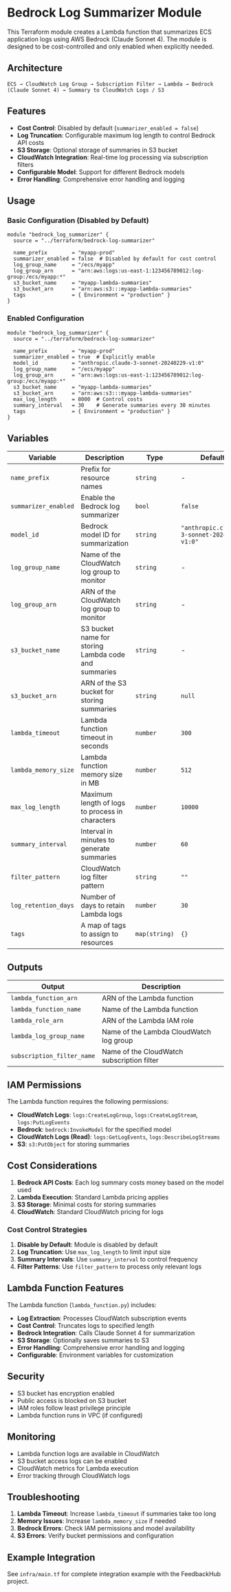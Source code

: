 # Bedrock Log Summarizer Module

This Terraform module creates a Lambda function that summarizes ECS application logs using AWS Bedrock (Claude Sonnet 4). The module is designed to be cost-controlled and only enabled when explicitly needed.

## Architecture

```
ECS → CloudWatch Log Group → Subscription Filter → Lambda → Bedrock (Claude Sonnet 4) → Summary to CloudWatch Logs / S3
```

## Features

- **Cost Control**: Disabled by default (`summarizer_enabled = false`)
- **Log Truncation**: Configurable maximum log length to control Bedrock API costs
- **S3 Storage**: Optional storage of summaries in S3 bucket
- **CloudWatch Integration**: Real-time log processing via subscription filters
- **Configurable Model**: Support for different Bedrock models
- **Error Handling**: Comprehensive error handling and logging

## Usage

### Basic Configuration (Disabled by Default)

```hcl
module "bedrock_log_summarizer" {
  source = "../terraform/bedrock-log-summarizer"

  name_prefix        = "myapp-prod"
  summarizer_enabled = false  # Disabled by default for cost control
  log_group_name     = "/ecs/myapp"
  log_group_arn      = "arn:aws:logs:us-east-1:123456789012:log-group:/ecs/myapp:*"
  s3_bucket_name     = "myapp-lambda-summaries"
  s3_bucket_arn      = "arn:aws:s3:::myapp-lambda-summaries"
  tags               = { Environment = "production" }
}
```

### Enabled Configuration

```hcl
module "bedrock_log_summarizer" {
  source = "../terraform/bedrock-log-summarizer"

  name_prefix        = "myapp-prod"
  summarizer_enabled = true  # Explicitly enable
  model_id           = "anthropic.claude-3-sonnet-20240229-v1:0"
  log_group_name     = "/ecs/myapp"
  log_group_arn      = "arn:aws:logs:us-east-1:123456789012:log-group:/ecs/myapp:*"
  s3_bucket_name     = "myapp-lambda-summaries"
  s3_bucket_arn      = "arn:aws:s3:::myapp-lambda-summaries"
  max_log_length     = 8000  # Control costs
  summary_interval   = 30    # Generate summaries every 30 minutes
  tags               = { Environment = "production" }
}
```

## Variables

| Variable | Description | Type | Default | Required |
|----------|-------------|------|---------|----------|
| `name_prefix` | Prefix for resource names | `string` | - | Yes |
| `summarizer_enabled` | Enable the Bedrock log summarizer | `bool` | `false` | No |
| `model_id` | Bedrock model ID for summarization | `string` | `"anthropic.claude-3-sonnet-20240229-v1:0"` | No |
| `log_group_name` | Name of the CloudWatch log group to monitor | `string` | - | Yes |
| `log_group_arn` | ARN of the CloudWatch log group to monitor | `string` | - | Yes |
| `s3_bucket_name` | S3 bucket name for storing Lambda code and summaries | `string` | - | Yes |
| `s3_bucket_arn` | ARN of the S3 bucket for storing summaries | `string` | `null` | No |
| `lambda_timeout` | Lambda function timeout in seconds | `number` | `300` | No |
| `lambda_memory_size` | Lambda function memory size in MB | `number` | `512` | No |
| `max_log_length` | Maximum length of logs to process in characters | `number` | `10000` | No |
| `summary_interval` | Interval in minutes to generate summaries | `number` | `60` | No |
| `filter_pattern` | CloudWatch log filter pattern | `string` | `""` | No |
| `log_retention_days` | Number of days to retain Lambda logs | `number` | `30` | No |
| `tags` | A map of tags to assign to resources | `map(string)` | `{}` | No |

## Outputs

| Output | Description |
|--------|-------------|
| `lambda_function_arn` | ARN of the Lambda function |
| `lambda_function_name` | Name of the Lambda function |
| `lambda_role_arn` | ARN of the Lambda IAM role |
| `lambda_log_group_name` | Name of the Lambda CloudWatch log group |
| `subscription_filter_name` | Name of the CloudWatch subscription filter |

## IAM Permissions

The Lambda function requires the following permissions:

- **CloudWatch Logs**: `logs:CreateLogGroup`, `logs:CreateLogStream`, `logs:PutLogEvents`
- **Bedrock**: `bedrock:InvokeModel` for the specified model
- **CloudWatch Logs (Read)**: `logs:GetLogEvents`, `logs:DescribeLogStreams`
- **S3**: `s3:PutObject` for storing summaries

## Cost Considerations

1. **Bedrock API Costs**: Each log summary costs money based on the model used
2. **Lambda Execution**: Standard Lambda pricing applies
3. **S3 Storage**: Minimal costs for storing summaries
4. **CloudWatch**: Standard CloudWatch pricing for logs

### Cost Control Strategies

1. **Disable by Default**: Module is disabled by default
2. **Log Truncation**: Use `max_log_length` to limit input size
3. **Summary Intervals**: Use `summary_interval` to control frequency
4. **Filter Patterns**: Use `filter_pattern` to process only relevant logs

## Lambda Function Features

The Lambda function (`lambda_function.py`) includes:

- **Log Extraction**: Processes CloudWatch subscription events
- **Cost Control**: Truncates logs to specified length
- **Bedrock Integration**: Calls Claude Sonnet 4 for summarization
- **S3 Storage**: Optionally saves summaries to S3
- **Error Handling**: Comprehensive error handling and logging
- **Configurable**: Environment variables for customization

## Security

- S3 bucket has encryption enabled
- Public access is blocked on S3 bucket
- IAM roles follow least privilege principle
- Lambda function runs in VPC (if configured)

## Monitoring

- Lambda function logs are available in CloudWatch
- S3 bucket access logs can be enabled
- CloudWatch metrics for Lambda execution
- Error tracking through CloudWatch logs

## Troubleshooting

1. **Lambda Timeout**: Increase `lambda_timeout` if summaries take too long
2. **Memory Issues**: Increase `lambda_memory_size` if needed
3. **Bedrock Errors**: Check IAM permissions and model availability
4. **S3 Errors**: Verify bucket permissions and configuration

## Example Integration

See `infra/main.tf` for complete integration example with the FeedbackHub project. 